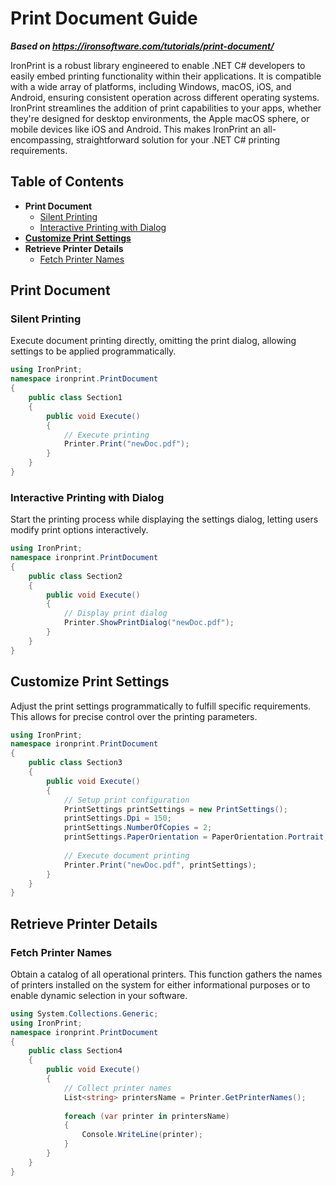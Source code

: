 # Print Document Guide

***Based on <https://ironsoftware.com/tutorials/print-document/>***


IronPrint is a robust library engineered to enable .NET C# developers to easily embed printing functionality within their applications. It is compatible with a wide array of platforms, including Windows, macOS, iOS, and Android, ensuring consistent operation across different operating systems. IronPrint streamlines the addition of print capabilities to your apps, whether they're designed for desktop environments, the Apple macOS sphere, or mobile devices like iOS and Android. This makes IronPrint an all-encompassing, straightforward solution for your .NET C# printing requirements.

## Table of Contents

- **Print Document**
   - [Silent Printing](#anchor-print-silently)
   - [Interactive Printing with Dialog](#anchor-print-with-dialog)
- [**Customize Print Settings**](#anchor-apply-print-settings)
- **Retrieve Printer Details**
   - [Fetch Printer Names](#anchor-get-printer-names)

## Print Document

### Silent Printing

Execute document printing directly, omitting the print dialog, allowing settings to be applied programmatically.

```cs
using IronPrint;
namespace ironprint.PrintDocument
{
    public class Section1
    {
        public void Execute()
        {
            // Execute printing
            Printer.Print("newDoc.pdf");
        }
    }
}
```

### Interactive Printing with Dialog

Start the printing process while displaying the settings dialog, letting users modify print options interactively.

```cs
using IronPrint;
namespace ironprint.PrintDocument
{
    public class Section2
    {
        public void Execute()
        {
            // Display print dialog
            Printer.ShowPrintDialog("newDoc.pdf");
        }
    }
}
```

## Customize Print Settings

Adjust the print settings programmatically to fulfill specific requirements. This allows for precise control over the printing parameters.

```cs
using IronPrint;
namespace ironprint.PrintDocument
{
    public class Section3
    {
        public void Execute()
        {
            // Setup print configuration
            PrintSettings printSettings = new PrintSettings();
            printSettings.Dpi = 150;
            printSettings.NumberOfCopies = 2;
            printSettings.PaperOrientation = PaperOrientation.Portrait;
            
            // Execute document printing
            Printer.Print("newDoc.pdf", printSettings);
        }
    }
}
```

## Retrieve Printer Details

### Fetch Printer Names

Obtain a catalog of all operational printers. This function gathers the names of printers installed on the system for either informational purposes or to enable dynamic selection in your software.

```cs
using System.Collections.Generic;
using IronPrint;
namespace ironprint.PrintDocument
{
    public class Section4
    {
        public void Execute()
        {
            // Collect printer names
            List<string> printersName = Printer.GetPrinterNames();
            
            foreach (var printer in printersName)
            {
                Console.WriteLine(printer);
            }
        }
    }
}
```